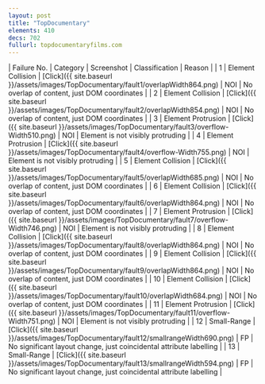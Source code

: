 ```yaml
---
layout: post
title: "TopDocumentary"
elements: 410
decs: 702
fullurl: topdocumentaryfilms.com
---
```

| Failure No. | Category | Screenshot | Classification | Reason | 
| 1 | Element Collision | [Click]({{ site.baseurl }}/assets/images/TopDocumentary/fault1/overlapWidth864.png) | NOI | No overlap of content, just DOM coordinates |
| 2 | Element Collision | [Click]({{ site.baseurl }}/assets/images/TopDocumentary/fault2/overlapWidth854.png) | NOI | No overlap of content, just DOM coordinates |
| 3 | Element Protrusion | [Click]({{ site.baseurl }}/assets/images/TopDocumentary/fault3/overflow-Width510.png) | NOI | Element is not visibly protruding |
| 4 | Element Protrusion | [Click]({{ site.baseurl }}/assets/images/TopDocumentary/fault4/overflow-Width755.png) | NOI | Element is not visibly protruding |
| 5 | Element Collision | [Click]({{ site.baseurl }}/assets/images/TopDocumentary/fault5/overlapWidth685.png) | NOI | No overlap of content, just DOM coordinates |
| 6 | Element Collision | [Click]({{ site.baseurl }}/assets/images/TopDocumentary/fault6/overlapWidth864.png) | NOI | No overlap of content, just DOM coordinates |
| 7 | Element Protrusion | [Click]({{ site.baseurl }}/assets/images/TopDocumentary/fault7/overflow-Width746.png) | NOI | Element is not visibly protruding |
| 8 | Element Collision | [Click]({{ site.baseurl }}/assets/images/TopDocumentary/fault8/overlapWidth864.png) | NOI | No overlap of content, just DOM coordinates |
| 9 | Element Collision | [Click]({{ site.baseurl }}/assets/images/TopDocumentary/fault9/overlapWidth864.png) | NOI | No overlap of content, just DOM coordinates |
| 10 | Element Collision | [Click]({{ site.baseurl }}/assets/images/TopDocumentary/fault10/overlapWidth684.png) | NOI | No overlap of content, just DOM coordinates |
| 11 | Element Protrusion | [Click]({{ site.baseurl }}/assets/images/TopDocumentary/fault11/overflow-Width751.png) | NOI | Element is not visibly protruding |
| 12 | Small-Range | [Click]({{ site.baseurl }}/assets/images/TopDocumentary/fault12/smallrangeWidth690.png) | FP | No significant layout change, just coincidental attribute labelling |
| 13 | Small-Range | [Click]({{ site.baseurl }}/assets/images/TopDocumentary/fault13/smallrangeWidth594.png) | FP | No significant layout change, just coincidental attribute labelling |
